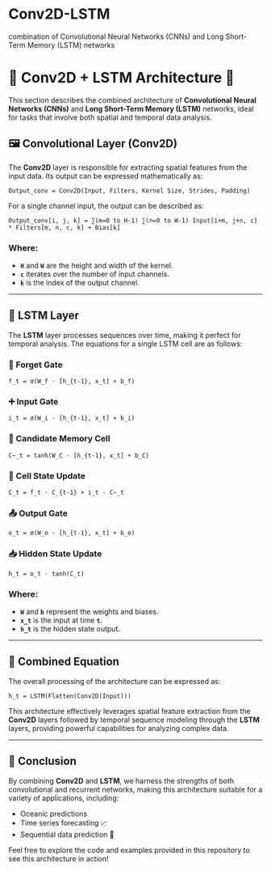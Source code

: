 # Conv2D-LSTM
combination of Convolutional Neural Networks (CNNs) and Long Short-Term Memory (LSTM) networks 





# 🌟 Conv2D + LSTM Architecture 🌟

This section describes the combined architecture of **Convolutional Neural Networks (CNNs)** and **Long Short-Term Memory (LSTM)** networks, ideal for tasks that involve both spatial and temporal data analysis.

## 🖼️ Convolutional Layer (Conv2D)

The **Conv2D** layer is responsible for extracting spatial features from the input data. Its output can be expressed mathematically as:

```plaintext
Output_conv = Conv2D(Input, Filters, Kernel Size, Strides, Padding)
```

For a single channel input, the output can be described as:

```plaintext
Output_conv[i, j, k] = ∑(m=0 to H-1) ∑(n=0 to W-1) Input[i+m, j+n, c] * Filters[m, n, c, k] + Bias[k]
```

### Where:
- **`H`** and **`W`** are the height and width of the kernel.
- **`c`** iterates over the number of input channels.
- **`k`** is the index of the output channel.

---

## 🧠 LSTM Layer

The **LSTM** layer processes sequences over time, making it perfect for temporal analysis. The equations for a single LSTM cell are as follows:

### 🔑 Forget Gate

```plaintext
f_t = σ(W_f ⋅ [h_{t-1}, x_t] + b_f)
```

### ➕ Input Gate

```plaintext
i_t = σ(W_i ⋅ [h_{t-1}, x_t] + b_i)
```

### 📝 Candidate Memory Cell

```plaintext
C~_t = tanh(W_C ⋅ [h_{t-1}, x_t] + b_C)
```

### 🔄 Cell State Update

```plaintext
C_t = f_t ⋅ C_{t-1} + i_t ⋅ C~_t
```

### 📤 Output Gate

```plaintext
o_t = σ(W_o ⋅ [h_{t-1}, x_t] + b_o)
```

### 📥 Hidden State Update

```plaintext
h_t = o_t ⋅ tanh(C_t)
```

### Where:
- **`W`** and **`b`** represent the weights and biases.
- **`x_t`** is the input at time **`t`**.
- **`h_t`** is the hidden state output.

---

## 🔗 Combined Equation

The overall processing of the architecture can be expressed as:

```plaintext
h_t = LSTM(Flatten(Conv2D(Input)))
```

This architecture effectively leverages spatial feature extraction from the **Conv2D** layers followed by temporal sequence modeling through the **LSTM** layers, providing powerful capabilities for analyzing complex data.

---

## 🚀 Conclusion

By combining **Conv2D** and **LSTM**, we harness the strengths of both convolutional and recurrent networks, making this architecture suitable for a variety of applications, including:

- Oceanic predictions
- Time series forecasting 📈
- Sequential data prediction 🔮

Feel free to explore the code and examples provided in this repository to see this architecture in action!

